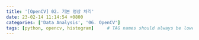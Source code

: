 ```yaml
---
title: '[OpenCV] 02. 기본 영상 처리'
date: 23-02-14 11:14:54 +0800
categories: ['Data Analysis', '06. OpenCV']
tags: [python, opencv, histogram]     # TAG names should always be lowercase
---
```


